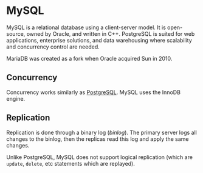 # MySQL

MySQL is a relational database using a client-server model. It is open-source, owned by Oracle, and written in C++. PostgreSQL is suited for web applications, enterprise solutions, and data warehousing where scalability and concurrency control are needed.

MariaDB was created as a fork when Oracle acquired Sun in 2010.

## Concurrency
Concurrency works similarly as [PostgreSQL](PostgreSQL.md). MySQL uses the InnoDB engine.

## Replication
Replication is done through a binary log (*binlog*). The primary server logs all changes to the binlog, then the replicas read this log and apply the same changes.

Unlike PostgreSQL, MySQL does not support logical replication (which are `update`, `delete`, etc statements which are replayed).
